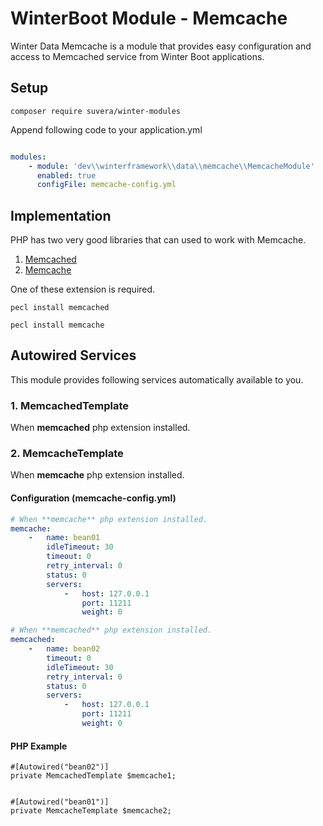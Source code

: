 # WinterBoot Module - Memcache

Winter Data Memcache is a module that provides easy configuration and access to Memcached service from Winter Boot applications.

## Setup

```shell
composer require suvera/winter-modules
```

Append following code to your application.yml

```yaml

modules:
    - module: 'dev\\winterframework\\data\\memcache\\MemcacheModule'
      enabled: true
      configFile: memcache-config.yml

```

## Implementation

PHP has two very good libraries that can used to work with Memcache.

1. [Memcached](https://www.php.net/manual/en/book.memcached.php)
2. [Memcache](https://www.php.net/manual/en/book.memcache.php)

One of these extension is required.

```shell
pecl install memcached

pecl install memcache
```


## Autowired Services

This module provides following services automatically available to you.

### 1. MemcachedTemplate

When **memcached** php extension installed.


### 2. MemcacheTemplate

When **memcache** php extension installed.


#### Configuration (memcache-config.yml)

```yaml
# When **memcache** php extension installed.
memcache:
    -   name: bean01
        idleTimeout: 30
        timeout: 0
        retry_interval: 0
        status: 0
        servers:
            -   host: 127.0.0.1
                port: 11211
                weight: 0

# When **memcached** php extension installed.
memcached:
    -   name: bean02
        timeout: 0
        idleTimeout: 30
        retry_interval: 0
        status: 0
        servers:
            -   host: 127.0.0.1
                port: 11211
                weight: 0
```

#### PHP Example

```phpt
#[Autowired("bean02")]
private MemcachedTemplate $memcache1;


#[Autowired("bean01")]
private MemcacheTemplate $memcache2;
```
